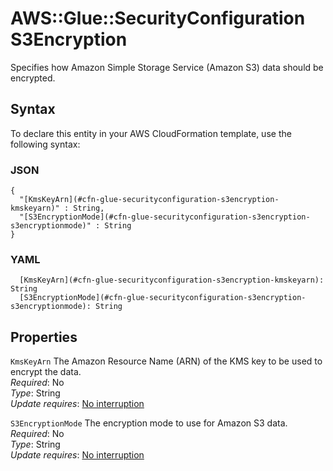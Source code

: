 # AWS::Glue::SecurityConfiguration S3Encryption<a name="aws-properties-glue-securityconfiguration-s3encryption"></a>

Specifies how Amazon Simple Storage Service \(Amazon S3\) data should be encrypted\.

## Syntax<a name="aws-properties-glue-securityconfiguration-s3encryption-syntax"></a>

To declare this entity in your AWS CloudFormation template, use the following syntax:

### JSON<a name="aws-properties-glue-securityconfiguration-s3encryption-syntax.json"></a>

```
{
  "[KmsKeyArn](#cfn-glue-securityconfiguration-s3encryption-kmskeyarn)" : String,
  "[S3EncryptionMode](#cfn-glue-securityconfiguration-s3encryption-s3encryptionmode)" : String
}
```

### YAML<a name="aws-properties-glue-securityconfiguration-s3encryption-syntax.yaml"></a>

```
  [KmsKeyArn](#cfn-glue-securityconfiguration-s3encryption-kmskeyarn): String
  [S3EncryptionMode](#cfn-glue-securityconfiguration-s3encryption-s3encryptionmode): String
```

## Properties<a name="aws-properties-glue-securityconfiguration-s3encryption-properties"></a>

`KmsKeyArn`  <a name="cfn-glue-securityconfiguration-s3encryption-kmskeyarn"></a>
The Amazon Resource Name \(ARN\) of the KMS key to be used to encrypt the data\.  
*Required*: No  
*Type*: String  
*Update requires*: [No interruption](https://docs.aws.amazon.com/AWSCloudFormation/latest/UserGuide/using-cfn-updating-stacks-update-behaviors.html#update-no-interrupt)

`S3EncryptionMode`  <a name="cfn-glue-securityconfiguration-s3encryption-s3encryptionmode"></a>
The encryption mode to use for Amazon S3 data\.  
*Required*: No  
*Type*: String  
*Update requires*: [No interruption](https://docs.aws.amazon.com/AWSCloudFormation/latest/UserGuide/using-cfn-updating-stacks-update-behaviors.html#update-no-interrupt)